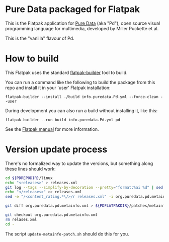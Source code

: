 Pure Data packaged for Flatpak
==============================

This is the Flatpak application for [Pure Data](https://puredata.info) (aka "Pd"),
open source visual programming language for multimedia, developed by Miller Puckette et al.

This is the "vanilla" flavour of Pd.


# How to build


This Flatpak uses the standard
[flatpak-builder](https://docs.flatpak.org/en/latest/flatpak-builder-command-reference.html)
tool to build.

You can run a command like the following to build the package from this repo
and install it in your 'user' Flatpak installation:

    flatpak-builder --install ./build info.puredata.Pd.yml --force-clean --user

During development you can also run a build without installing it, like this:

    flatpak-builder --run build info.puredata.Pd.yml pd

See the [Flatpak manual](https://docs.flatpak.org/en/latest/) for more information.


# Version update process

There's no formalized way to update the versions, but something along these lines should work:

```bash
cd ${PDREPODIR}/linux
echo "<releases>" > releases.xml
git log --tags --simplify-by-decoration --pretty="format:%ai %d" | sed -e '/^\([0-9-]*\) .*tag. \(0\.[0-9][0-9]-[0-9]\)[,)].*/!d' -e 's|^\([0-9-]*\) .*tag. \(0\.[0-9][0-9]-[0-9]\)[,)].*|<release version="\2" date="\1"/>|g' | sort -r >> releases.xml
echo "</releases>" >> releases.xml
sed -e "/<content_rating.*\/>/r releases.xml" -i org.puredata.pd.metainfo.xml

git diff org.puredata.pd.metainfo.xml > ${PDFLATPAKDIR}/patches/metainfo.patch

git checkout org.puredata.pd.metainfo.xml
rm relases.xml
cd -
```

The script `update-metainfo-patch.sh` should do this for you.
